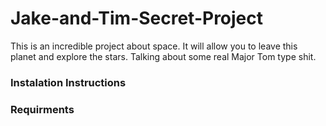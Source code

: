 # Jake-and-Tim-Secret-Project
This is an incredible project about space. It will allow you to leave this planet and explore the stars.
Talking about some real Major Tom type shit.


### Instalation Instructions 




### Requirments